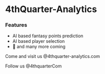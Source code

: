 # 4thQuarter-Analytics

### Features
  - AI based fantasy points prediction
  - AI based player selection
  - 🌈 and many more coming 

Come and visit us @4thquarter-analytics.com 

Follow us @4thquarterCom 

   [4thquarter-analytics.com]: <http://4thquarter-analytics.com>
   [4thquarterCom]: <https://twitter.com/4thquarterCom>
